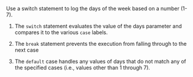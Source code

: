 Use a switch statement to log the days of the week based on a number (1-7).

1) The `switch` statement evaluates the value of the days parameter and compares it to the various `case` labels.

2) The `break` statement prevents the execution from falling through to the next case

3) The `default` case handles any values of days that do not match any of the specified cases (i.e., values other than 1 through 7).